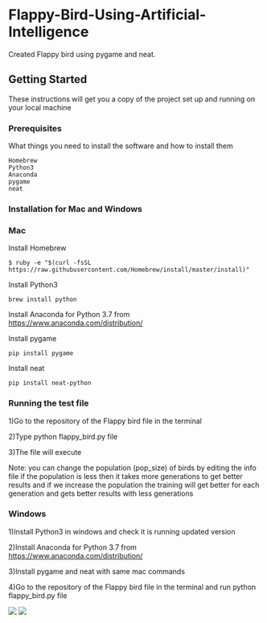 # Flappy-Bird-Using-Artificial-Intelligence
Created Flappy bird using pygame and neat.
## Getting Started
These instructions will get you a copy of the project set up and running on your local machine
### Prerequisites
What things you need to install the software and how to install them
```
Homebrew
Python3
Anaconda
pygame
neat
```
### Installation for Mac and Windows
### Mac
Install Homebrew
```
$ ruby -e "$(curl -fsSL https://raw.githubusercontent.com/Homebrew/install/master/install)"

```
Install Python3
```
brew install python
```
Install Anaconda for Python 3.7 from https://www.anaconda.com/distribution/

Install pygame
```
pip install pygame
```
Install neat
```
pip install neat-python
```

### Running the test file

1)Go to the repository of the Flappy bird file in the terminal

2)Type python flappy_bird.py file

3)The file will execute 

Note: you can change the population (pop_size) of birds by editing the info file if the population is less then it takes more generations to get better results and if we increase the population the training will get better for each generation and gets better results with less generations

### Windows
1)Install Python3 in windows and check it is running updated version

2)Install Anaconda for Python 3.7 from https://www.anaconda.com/distribution/

3)Install pygame and neat with same mac commands

4)Go to the repository of the Flappy bird file in the terminal and run python flappy_bird.py file



![](5birds.GIF)                                                                          ![](10birds.GIF)
 






